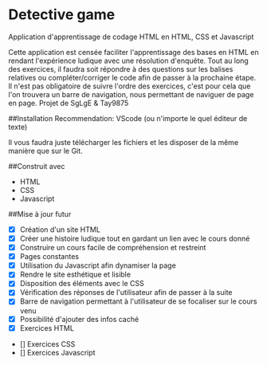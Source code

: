 # Detective game
Application d'apprentissage de codage HTML en HTML, CSS et Javascript

Cette application est censée faciliter l'apprentissage des bases en HTML en rendant l'expérience ludique avec une résolution d'enquête.
Tout au long des exercices, il faudra soit répondre à des questions sur les balises relatives ou compléter/corriger le code afin de passer à la prochaine étape. Il n'est pas obligatoire de suivre l'ordre des exercices, c'est pour cela que l'on trouvera un barre de navigation, nous permettant de naviguer de page en page.
Projet de SgLgE & Tay9875

##Installation
Recommendation: VScode (ou n'importe le quel éditeur de texte)

Il vous faudra juste télécharger les fichiers et les disposer de la même manière que sur le Git.

##Construit avec
- HTML
- CSS
- Javascript

##Mise à jour futur
- [x] Création d'un site HTML
- [x] Créer une histoire ludique tout en gardant un lien avec le cours donné
- [x] Construire un cours facile de compréhension et restreint
- [x] Pages constantes
- [x] Utilisation du Javascript afin dynamiser la page
- [x] Rendre le site esthétique et lisible
- [x] Disposition des éléments avec le CSS
- [x] Vérification des réponses de l'utilisateur afin de passer à la suite
- [x] Barre de navigation permettant à l'utilisateur de se focaliser sur le cours venu
- [x] Possibilité d'ajouter des infos caché
- [x] Exercices HTML
- [] Exercices CSS
- [] Exercices Javascript

